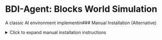 # BDI-Agent: Blocks World Simulation

A classic AI environment implementin### Manual Installation (Alternative)

<details>
<summary>Click to expand manual installation instructions</summary>

Use this method only if you prefer not to use Docker or need to develop without containers.

### 1. Clone the Repository
```bash
git clone https://github.com/CSIT321-BDI-Agent/BDI-Agent.git
cd BDI-Agent/backend
```

### 2. Install Dependencies
```bash
cd backend; npm install
```

### 3. Set Up MongoDBire-Intention planning** for manipulating colored blocks to achieve goal configurations. The current release integrates the [JS-son](https://github.com/TimKam/JS-son) BDI framework to generate plans server-side and animate them through an interactive web-based blocks world simulator.

## Features

- **Interactive Blocks World**: Drag-and-drop interface for creating block configurations
- **JS-son BDI Planning**: Server-side plan synthesis using a JS-son agent with explicit beliefs, desires, and intentions
- **Visual Animation System**: Smooth CSS transitions with robotic claw visualization
- **User Authentication**: Secure user accounts with bcrypt password hashing
- **World Persistence**: Save and load block configurations per user
- **Real-time Planning**: Watch the AI agent execute step-by-step plans to achieve goals

## Architecture

**Backend**: Node.js + Express + MongoDB + JS-son BDI agent
- RESTful API for user authentication, BDI planning (`POST /plan`), and world persistence
- `bdi/blocksWorldAgent.js` wraps a JS-son agent that interprets world state beliefs and synthesizes plans
- Mongoose ODM for database operations
- bcrypt for secure password hashing

**Frontend**: Vanilla JavaScript + HTML5 + CSS3
- No build process - direct file editing and browser refresh
- Embedded CSS and JavaScript for simplicity
- Calls the `/plan` endpoint to request JS-son generated move sequences
- Responsive design with modern UI components

## Prerequisites

### For Docker Deployment (Recommended)
- **Docker Desktop** ([Download](https://docs.docker.com/get-docker/))
- **Modern web browser** (Chrome, Firefox, Safari, Edge)

**Note**: MongoDB is **NOT** required on your machine. Docker includes a MongoDB container automatically.

### For Manual Deployment (Development Only)
- **Node.js** (v14 or higher)
- **MongoDB** (local installation or MongoDB Atlas)
- **Modern web browser** (Chrome, Firefox, Safari, Edge)

## Quick Start (Docker - Recommended)

Docker is the **recommended** way to run this application. It automatically sets up both the Node.js application and MongoDB with zero configuration.

### 1. Clone the Repository
```bash
git clone https://github.com/CSIT321-BDI-Agent/BDI-Agent.git
cd BDI-Agent
```

### 2. Start with Docker

**Windows:**
```cmd
docker-setup.bat
```

**macOS/Linux:**
```bash
chmod +x docker-setup.sh
./docker-setup.sh
```

**Or manually:**
```bash
docker compose up --build -d
```

### 3. Access the Application
- Open your browser to: `http://localhost:3000`
- Create an account and start planning!

**That's it!** No MongoDB installation, no dependency management, no configuration needed.

## Manual Installation (Alternative)

<details>
<summary>Click to expand manual installation instructions</summary>

Use this method only if you prefer not to use Docker or need to develop without containers.

### 1. Clone the Repository
```bash
git clone https://github.com/CSIT321-BDI-Agent/BDI-Agent.git
cd BDI-Agent
```

### 2. Install Dependencies
```bash
npm install
```

### 3. Set Up MongoDB
**Option A: Local MongoDB**
```bash
# Install MongoDB Community Edition
# Start MongoDB service
mongod --dbpath /path/to/your/db
```

**Option B: MongoDB Atlas (Cloud)**
1. Create a free account at [MongoDB Atlas](https://www.mongodb.com/atlas)
2. Create a new cluster and get your connection string
3. Create a `.env` file in the project root:
```env
MONGODB_URI=mongodb+srv://username:password@cluster.mongodb.net/blocks_world
PORT=3000
```

### 4. Start the Application
```bash
node server.js
```

The server will start on `http://localhost:3000`

</details>

## Usage

### Getting Started
1. **Create an Account**: Navigate to the signup page and create a new user account
2. **Add Blocks**: Use the "Add Block" feature to create blocks (single letters A-Z)
3. **Set Goals**: Enter a goal configuration like "A on B on C"
4. **Watch Planning**: Click "Start Simulation" to send the request to the JS-son BDI planner and watch the returned moves animate
5. **Save Worlds**: Save interesting configurations for later use

### Goal Syntax
Goals are specified in natural language format:
- `A on B` - Places block A on top of block B
- `A on B on C` - Creates a stack with C at bottom, B in middle, A on top
- Case-insensitive, separated by "on" keyword

### Planning Algorithm
Planning is handled server-side by a JS-son BDI agent:
- The frontend sends the current stacks and parsed goal chain to `POST /plan`.
- The agent maintains beliefs about stack configuration, forms the desire to satisfy each relation in the goal chain, and derives intentions via JS-son preference logic.
- Plans contain actions such as clearing blockers or stacking a block on its target; each action is returned as `{ "block": "A", "to": "B" }` move descriptors.
- The client animates the returned sequence while displaying metadata (iterations, number of relations resolved).

## Development

### Project Structure
```
BDI-Agent/
├── backend/                  # Backend server directory
│   ├── server.js             # Express server and API routes
│   ├── package.json          # Node.js dependencies
│   ├── bdi/                  # JS-son agent and planning utilities
│   │   ├── blocksWorldAgent.js   # BDI planner implementation
│   │   └── utils/
│   │       └── blocks.js     # Planner helper functions
│   ├── models/               # MongoDB schemas
│   │   ├── User.js           # User authentication schema
│   │   └── World.js          # Block world persistence schema
│   ├── utils/                # Reusable server utilities
│   │   ├── database.js       # MongoDB connection with retry logic
│   │   ├── auth.js           # JWT authentication middleware
│   │   ├── httpError.js      # HTTP error class
│   │   ├── routeHandler.js   # Route error handling wrapper
│   │   ├── validators.js     # Input validation helpers
│   │   └── adminRoutes.js    # Admin panel routes
│   ├── mongo-init.js         # MongoDB initialization script
│   ├── planner-debug.js      # Planner regression test suite
│   └── README.md             # Backend-specific documentation
├── public/                   # Frontend directory (static files)
│   ├── config.js             # Frontend configuration
│   ├── index.html            # Main simulation interface
│   ├── login.html            # User authentication
│   ├── signup.html           # User registration
│   ├── admin.html            # Admin user management panel
│   ├── script.js             # Core simulation engine
│   ├── style.css             # Styling and animations
│   ├── debug.html            # Debug utilities
│   └── README.md             # Frontend-specific documentation
├── Dockerfile                # Container definition
├── docker-compose.yml        # Production Docker setup
├── docker-compose.dev.yml    # Development Docker setup
├── docker-setup.sh           # Linux/macOS setup script
├── docker-setup.bat          # Windows setup script
└── README.md                 # This file
```

### Code Organization

The codebase follows a modular architecture with clear separation of concerns:

**Utilities Layer** (`utils/`):
- Centralized error handling, validation, and database connection logic
- Reusable across routes without duplication
- Isolated for independent testing

**Models Layer** (`models/`):
- Mongoose schemas separated from business logic
- Clean data layer abstraction
- Easy to extend with new collections

**BDI Layer** (`bdi/`):
- JS-son agent implementation
- Planning algorithms and block world helpers
- Independent of web server concerns

**Benefits**:
- **Maintainability**: Single responsibility per module
- **Testability**: Isolated components can be unit tested
- **Scalability**: Easy to add new routes, models, or utilities
- **Code Reusability**: Validation and error handling centralized

### API Endpoints
- `POST /users/signup` - User registration with bcrypt hashing
- `POST /login` - User authentication
- `POST /worlds` - Save world configuration (requires authentication)
- `GET /worlds` - List all saved worlds for authenticated user
- `GET /worlds/:id?userId=` - Load specific world
- `POST /plan` - Generate a JS-son BDI plan for the provided stacks/goal
- `GET /health` - Docker health check endpoint
- Static files served from `/public`

### Dependencies

All packages are necessary and actively used:

| Package | Version | Purpose |
|---------|---------|---------|
| `bcrypt` | ^6.0.0 | User password hashing |
| `cors` | ^2.8.5 | CORS handling for API security |
| `dotenv` | ^17.2.2 | Environment variable management |
| `express` | ^5.1.0 | Web server framework |
| `js-son-agent` | ^0.0.17 | BDI agent framework (core planner) |
| `mongoose` | ^8.18.1 | MongoDB ODM for persistence |

### Development Workflow

**Using Docker (Recommended):**
```bash
# Start development environment with live reload
docker compose -f docker-compose.dev.yml up --build

# View logs
docker compose logs -f

# Stop services
docker compose down
```

**Manual Development:**
1. **Backend Changes**: 
   - Navigate to `backend/` directory
   - Edit `server.js` or files in `utils/`, `models/`, `bdi/`
   - Restart with `npm start` or `node server.js`
2. **Frontend Changes**: 
   - Edit files in `public/` directory
   - Refresh browser (no build step needed)
3. **Database**: MongoDB collections: `users` and `worlds`
4. **Testing**: 
   - Run `npm run test:planner` from `backend/` directory

### Recent Improvements

**Code Organization** (October 2025):
- **Frontend/Backend Separation**: Reorganized into clean `backend/` and `public/` directories
- Reduced `server.js` from 350 to 183 lines (48% reduction)
- Created modular `utils/` directory for reusable server utilities
- Created `models/` directory for Mongoose schemas
- Centralized error handling, validation, and database connection logic
- Improved code reusability and testability
- Added comprehensive README documentation for both frontend and backend

**Enhanced Test Coverage**:
- Expanded test suite from 5 to 11 scenarios (120% increase)
- Added 6 negative test cases for error validation
- Validates duplicate detection, unknown blocks, invalid goals, type checking
- Confirmed zero false positives through meta-testing
- All assertions strictly validated

### Environment Variables
```env
PORT=3000                                    # Server port (default: 3000)
MONGODB_URI=mongodb://localhost:27017/blocks_world  # Database connection
```

When running under Docker, environment variables are provided via the compose files. Override them using an `.env` file or compose overrides as needed.

## Troubleshooting

### Common Issues

**Using Docker (Recommended):**
- See [Docker Troubleshooting](#docker-troubleshooting) section below
- Use `docker compose logs -f` to view real-time logs
- Use `curl http://localhost:3000/health` to check application health

**Manual Deployment:**

**Server won't start**
- Check if MongoDB is running: `mongod --version`
- Verify port 3000 is available: `netstat -an | findstr 3000`

**Cannot save worlds**
- Ensure you're logged in (check browser localStorage)
- Verify MongoDB connection in server logs

**Blocks won't move**
- Check browser console for JavaScript errors
- Ensure goal syntax is correct (e.g., "A on B on C")

**Authentication fails**
- Clear browser localStorage: `localStorage.clear()`
- Check MongoDB users collection exists

## Testing

### Planner Regression Tests

Run the automated planner test suite from the backend directory:
```bash
cd backend
npm run test:planner
```

This executes 11 test scenarios covering:
- Stack reversal
- Tower building
- Interleaved restacking
- Table anchoring
- Invalid goal detection
- Duplicate block detection
- Unknown block references
- Empty/invalid goal chains
- Type validation
- Table position validation

### Manual Testing Workflow

1. Create user account
2. Add blocks A, B, C
3. Set goal "A on B on C"
4. Verify planning and execution
5. Save and reload world
6. Test planner endpoint directly:
```bash
curl -X POST http://localhost:3000/plan \
  -H "Content-Type: application/json" \
  -d '{"stacks":[["C"],["B","A"]],"goalChain":["A","B","C"]}'
```

### Quick Start

The application includes production-ready Docker support with MongoDB included.

**Using Setup Scripts:**

Windows:
```cmd
docker-setup.bat
```

macOS/Linux:
```bash
chmod +x docker-setup.sh
./docker-setup.sh
```

**Manual Docker Compose:**

Production:
```bash
docker compose up --build -d
```

Development (with live reload):
```bash
docker compose -f docker-compose.dev.yml up --build -d
```

### Docker Services

| Service | Port | Description |
|---------|------|-------------|
| `app` | 3000 | Node.js BDI application |
| `mongo` | 27017 | MongoDB database (dev only) |

### Docker Commands

```bash
# Start services
docker compose up -d

# View logs
docker compose logs -f

# Stop services
docker compose down

# Clean reset (removes volumes)
docker compose down -v

# Access MongoDB shell
docker compose exec mongo mongosh blocks_world

# Check health
curl http://localhost:3000/health
```

### Environment Variables

Create `.env` file for custom configuration:
```env
NODE_ENV=production
PORT=3000
MONGODB_URI=mongodb://mongo:27017/blocks_world
ALLOWED_ORIGINS=https://yourdomain.com
```

### Docker Architecture

```
┌─────────────────────────────────────────┐
│                Browser                  │
│            localhost:3000               │
└─────────────────┬───────────────────────┘
                  │ HTTP
┌─────────────────▼───────────────────────┐
│            Docker Host                  │
│  ┌─────────────────┐ ┌───────────────┐ │
│  │   App Container │ │ Mongo Container│ │
│  │    (Node.js)    │ │   (MongoDB)   │ │
│  │     :3000       │ │    :27017     │ │
│  └─────────┬───────┘ └───────▲───────┘ │
│            │                 │         │
│            └─────────────────┘         │
│              Internal Network          │
│               (bdi-network)            │
└─────────────────────────────────────────┘
```

### Production Deployment

For production deployment:

1. Use `docker-compose.yml` (not dev version)
2. Set proper environment variables in `.env`
3. Configure reverse proxy (nginx/traefik)
4. Enable MongoDB authentication
5. Set up SSL certificates
6. Configure backup strategies

Example nginx configuration:
```nginx
server {
    listen 80;
    server_name your-domain.com;
    
    location / {
        proxy_pass http://localhost:3000;
        proxy_http_version 1.1;
        proxy_set_header Upgrade $http_upgrade;
        proxy_set_header Connection 'upgrade';
        proxy_set_header Host $host;
        proxy_cache_bypass $http_upgrade;
    }
}
```

### Docker Troubleshooting

**Port 3000 already in use:**
```bash
# Linux/macOS
lsof -ti:3000 | xargs kill -9

# Windows
netstat -ano | findstr :3000
taskkill /PID <PID> /F
```

**MongoDB connection issues:**
```bash
# Check MongoDB logs
docker compose logs mongo

# Restart MongoDB
docker compose restart mongo
```

**Application not responding:**
```bash
# Check application logs
docker compose logs app

# Restart application
docker compose restart app
```
---